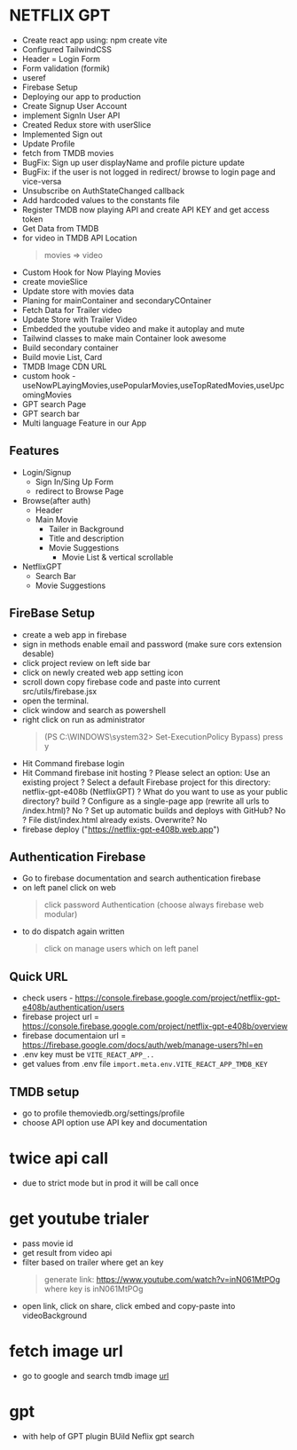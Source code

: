 # NETFLIX GPT

- Create react app using: npm create vite
- Configured TailwindCSS
- Header
  = Login Form
- Form validation (formik)
- useref
- Firebase Setup
- Deploying our app to production
- Create Signup User Account
- implement SignIn User API
- Created Redux store with userSlice
- Implemented Sign out
- Update Profile
- fetch from TMDB movies
- BugFix: Sign up user displayName and profile picture update
- BugFix: if the user is not logged in redirect/ browse to login page and vice-versa
- Unsubscribe on AuthStateChanged callback
- Add hardcoded values to the constants file
- Register TMDB now playing API and create API KEY and get access token
- Get Data from TMDB
- for video in TMDB API Location
  > movies => video
- Custom Hook for Now Playing Movies
- create movieSlice
- Update store with movies data
- Planing for mainContainer and secondaryCOntainer
- Fetch Data for Trailer video
- Update Store with Trailer Video
- Embedded the youtube video and make it autoplay and mute
- Tailwind classes to make main Container look awesome
- Build secondary container
- Build movie List, Card
- TMDB Image CDN URL
- custom hook - useNowPLayingMovies,usePopularMovies,useTopRatedMovies,useUpcomingMovies
- GPT search Page
- GPT search bar
- Multi language Feature in our App

## Features

- Login/Signup
  - Sign In/Sing Up Form
  - redirect to Browse Page
- Browse(after auth)
  - Header
  - Main Movie
    - Tailer in Background
    - Title and description
    - Movie Suggestions
      - Movie List & vertical scrollable
- NetflixGPT
  - Search Bar
  - Movie Suggestions

## FireBase Setup

- create a web app in firebase
- sign in methods enable email and password (make sure cors extension desable)
- click project review on left side bar
- click on newly created web app setting icon
- scroll down copy firebase code and paste into current src/utils/firebase.jsx
- open the terminal.
- click window and search as powershell
- right click on run as administrator
  > (PS C:\WINDOWS\system32> Set-ExecutionPolicy Bypass)
  > press y
- Hit Command firebase login
- Hit Command firebase init hosting
  ? Please select an option: Use an existing project
  ? Select a default Firebase project for this directory: netflix-gpt-e408b (NetflixGPT)
  ? What do you want to use as your public directory? build
  ? Configure as a single-page app (rewrite all urls to /index.html)? No
  ? Set up automatic builds and deploys with GitHub? No
  ? File dist/index.html already exists. Overwrite? No
- firebase deploy ("https://netflix-gpt-e408b.web.app")

## Authentication Firebase

- Go to firebase documentation and search authentication firebase
- on left panel click on web
  > click password Authentication (choose always firebase web modular)
- to do dispatch again written
  > click on manage users which on left panel

## Quick URL

- check users - https://console.firebase.google.com/project/netflix-gpt-e408b/authentication/users
- firebase project url = https://console.firebase.google.com/project/netflix-gpt-e408b/overview
- firebase documentaion url = https://firebase.google.com/docs/auth/web/manage-users?hl=en
- .env key must be `VITE_REACT_APP_..`
- get values from .env file `import.meta.env.VITE_REACT_APP_TMDB_KEY`

## TMDB setup

- go to profile themoviedb.org/settings/profile
- choose API option use API key and documentation

# twice api call

- due to strict mode but in prod it will be call once

# get youtube trialer

- pass movie id
- get result from video api
- filter based on trailer where get an key
  > generate link: https://www.youtube.com/watch?v=inN061MtPOg where key is inN061MtPOg
- open link, click on share, click embed and copy-paste into videoBackground

# fetch image url

- go to google and search tmdb image [url](https://developer.themoviedb.org/docs/image-basics)

# gpt

- with help of GPT plugin BUild Neflix gpt search
